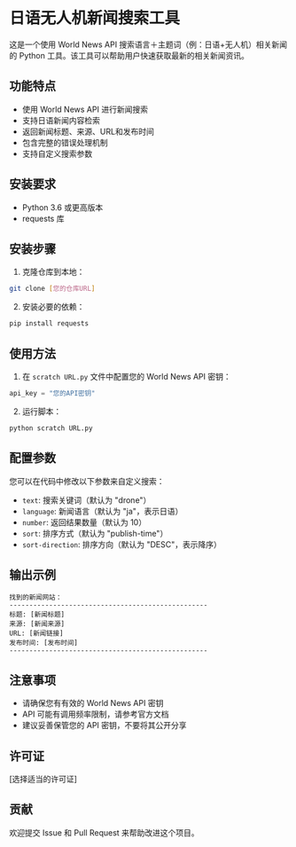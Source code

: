 # 日语无人机新闻搜索工具

这是一个使用 World News API 搜索语言＋主题词（例：日语+无人机）相关新闻的 Python 工具。该工具可以帮助用户快速获取最新的相关新闻资讯。

## 功能特点

- 使用 World News API 进行新闻搜索
- 支持日语新闻内容检索
- 返回新闻标题、来源、URL和发布时间
- 包含完整的错误处理机制
- 支持自定义搜索参数

## 安装要求

- Python 3.6 或更高版本
- requests 库

## 安装步骤

1. 克隆仓库到本地：
```bash
git clone [您的仓库URL]
```

2. 安装必要的依赖：
```bash
pip install requests
```

## 使用方法

1. 在 `scratch URL.py` 文件中配置您的 World News API 密钥：
```python
api_key = "您的API密钥"
```

2. 运行脚本：
```bash
python scratch URL.py
```

## 配置参数

您可以在代码中修改以下参数来自定义搜索：

- `text`: 搜索关键词（默认为 "drone"）
- `language`: 新闻语言（默认为 "ja"，表示日语）
- `number`: 返回结果数量（默认为 10）
- `sort`: 排序方式（默认为 "publish-time"）
- `sort-direction`: 排序方向（默认为 "DESC"，表示降序）

## 输出示例

```
找到的新闻网站：
--------------------------------------------------
标题: [新闻标题]
来源: [新闻来源]
URL: [新闻链接]
发布时间: [发布时间]
--------------------------------------------------
```

## 注意事项

- 请确保您有有效的 World News API 密钥
- API 可能有调用频率限制，请参考官方文档
- 建议妥善保管您的 API 密钥，不要将其公开分享

## 许可证

[选择适当的许可证]

## 贡献

欢迎提交 Issue 和 Pull Request 来帮助改进这个项目。 